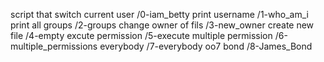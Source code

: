 script that switch current user /0-iam_betty
print username /1-who_am_i
print all groups /2-groups
change owner of fils /3-new_owner
create new file /4-empty
excute permission /5-execute
multiple permission /6-multiple_permissions
everybody /7-everybody
oo7 bond /8-James_Bond
